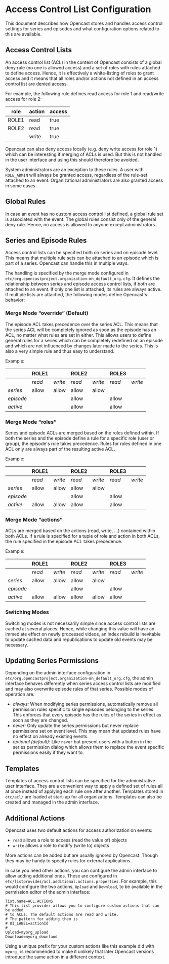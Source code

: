 Access Control List Configuration
=================================

This document describes how Opencast stores and handles access control settings for series and episodes and what
configuration options related to this are available.

Access Control Lists
--------------------

An access control list (ACL) in the context of Opencast consists of a global deny rule (no one is allowed access) and a
set of roles with rules attached to define access. Hence, it is effectively a white-listing of roles to grant access and
it means that all roles and/or actions not defined in an access control list are denied access.

For example, the following rule defines read access for role 1 and read/write access for role 2:

|role |action|access|
|-----|------|------|
|ROLE1|read  |true  |
|ROLE2|read  |true  |
|     |write |true  |

Opencast can also deny access locally (e.g. deny write access for role 1) which can be interesting if merging of ACLs is
used. But this is not handled in the user interface and using this should therefore be avoided.

System administrators are an exception to these rules. A user with `ROLE_ADMIN` will always be granted access,
regardless of the rule-set attached to an event. Organizational administrators are also granted access in some cases.


Global Rules
------------

In case an event has no custom access control list defined, a global rule set is associated with the event. The global
rules consist only of the general deny rule. Hence, no access is allowed to anyone except administrators..


Series and Episode Rules
------------------------

Access control lists can be specified both on series and on episode level. This means that multiple rule sets can be
attached to an episode which is part of a series. Opencast can handle this in multiple ways.

The handling is specified by the merge mode configured in `etc/org.opencastproject.organization-mh_default_org.cfg`. It
defines the relationship between series and episode access control lists, if both are attached to an event. If only one
list is attached, its rules are always active. If multiple lists are attached, the following modes define Opencast's
behavior:

### Merge Mode “override” (Default)

The episode ACL takes precedence over the series ACL. This means that the series ACL will be completely ignored as soon
as the episode has an ACL, no matter what rules are set in either. This allows users to define general rules for a
series which can be completely redefined on an episode and which are not influenced by changes later made to the series.
This is also a very simple rule and thus easy to understand.

Example:

|         |ROLE1 |       |ROLE2 |       |ROLE3 |       |
|---------|------|-------|------|-------|------|-------|
|         |*read*|*write*|*read*|*write*|*read*|*write*|
|*series* |allow |allow  |allow |allow  |      |       |
|*episode*|      |       |allow |       |allow |       |
|*active* |      |       |allow |       |allow |       |

### Merge Mode “roles”

Series and episode ACLs are merged based on the roles defined within. If both the series and the episode define a rule
for a specific role (user or group), the episode's rule takes precedence. Rules for roles defined in one ACL only are
always part of the resulting active ACL.

Example:

|         |ROLE1 |       |ROLE2 |       |ROLE3 |       |
|---------|------|-------|------|-------|------|-------|
|         |*read*|*write*|*read*|*write*|*read*|*write*|
|*series* |allow |allow  |allow |allow  |      |       |
|*episode*|      |       |allow |       |allow |       |
|*active* |allow |allow  |allow |       |allow |       |

### Merge Mode “actions”

ACLs are merged based on the actions (read, write, …) contained within both ACLs. If a rule is specified for a tuple of
role and action in both ACLs, the rule specified in the episode ACL takes precedence.

Example:

|         |ROLE1 |       |ROLE2 |       |ROLE3 |       |
|---------|------|-------|------|-------|------|-------|
|         |*read*|*write*|*read*|*write*|*read*|*write*|
|*series* |allow |allow  |allow |allow  |      |       |
|*episode*|      |       |allow |       |allow |       |
|*active* |allow |allow  |allow |allow  |allow |       |

### Switching Modes

Switching modes is not necessarily simple since access control lists are cached at several places. Hence, while changing
this value will have an immediate effect on newly processed videos, an index rebuild is inevitable to update cached data
and republications to update old events may be necessary.


Updating Series Permissions
---------------------------

Depending on the admin interface configuration in `etc/org.opencastproject.organization-mh_default_org.cfg`, the admin
interface behaves differently when series access control lists are modified and may also overwrite episode rules of that
series. Possible modes of operation are:

- *always:*
  When modifying series permissions, automatically remove all permission rules specific to single episodes belonging to
  the series. This enforces that every episode has the rules of the series in effect as soon as they are changed.
- *never:*
  Only update the series permissions but never replace permissions set on event level. This may mean that updated rules
  have no effect on already existing events.
- *optional (default):*
  Like `never` but present users with a button in the series permission dialog which allows them to replace the event
  specific permissions easily if they want to.


Templates
---------

Templates of access control lists can be specified for the administrative user interface. They are a convenient way to
apply a defined set of rules all at once instead of applying each rule one after another. Templates stored in `etc/acl/`
are loaded at start-up for all organizations. Templates can also be created and managed in the admin interface.


Additional Actions
------------------

Opencast uses two default actions for access authorization on events:

- `read` allows a role to access (read the value of) objects
- `write` allows a role to modify (write to) objects

More actions can be added but are usually ignored by Opencast. Though they may be handy to specify rules for external
applications.

In case you need other actions, you can configure the admin interface to allow adding additional ones. These are
configured in `etc/listprovides/acl.additional.actions.properties`. For example, this would configure the two actions,
`Upload` and `Download`, to be available in the permission editor of the admin interface:

```properties
list.name=ACL.ACTIONS
# This list provider allows you to configure custom actions that can be added
# to ACLs. The default actions are read and write.
# The pattern for adding them is
# UI_LABEL=actionId
#
Upload=myorg_upload
Download=myorg_downlaod
```

Using a unique prefix for your custom actions like this example did with `myorg_` is recommended to make it unlikely
that later Opencast versions introduce the same action in a different context.
